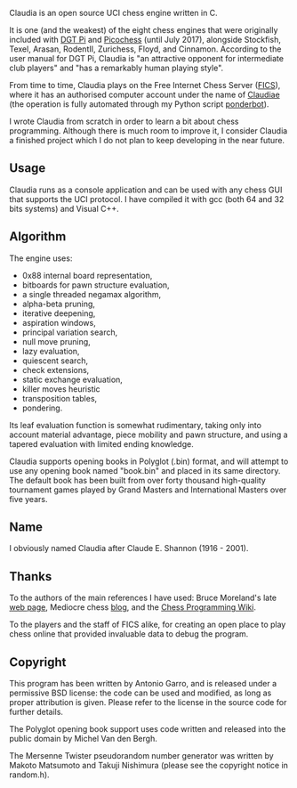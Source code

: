 
Claudia is an open source UCI chess engine written in C.

It is one (and the weakest) of the eight chess engines that were originally included with [DGT
Pi](http://www.digitalgametechnology.com/index.php/products/chess-computers/pi?mavikthumbnails_display_ratio=1.5)
and [Picochess](https://www.picochess.org) (until July 2017), alongside Stockfish,
Texel, Arasan, RodentII, Zurichess, Floyd, and Cinnamon. According to the user manual
for DGT Pi, Claudia is "an attractive opponent for intermediate club players" and "has
a remarkably human playing style".

From time to time, Claudia plays on the Free Internet Chess Server
([FICS](https://www.freechess.org)), where it has an authorised computer account under
the name of [Claudiae](https://www.ficsgames.org/cgi-bin/search.cgi?player=claudiae&action=Statistics)
(the operation is fully automated through my Python script
[ponderbot](https://github.com/antoniogarro/ponderbot)).

I wrote Claudia from scratch in order to learn a bit about chess programming. Although
there is much room to improve it, I consider Claudia a finished project which I do not
plan to keep developing in the near future.


Usage
-----

Claudia runs as a console application and can be used with any chess GUI that supports
the UCI protocol. I have compiled it with gcc (both 64 and 32 bits systems) and
Visual C++.


Algorithm
---------

The engine uses:

  * 0x88 internal board representation,
  * bitboards for pawn structure evaluation,
  * a single threaded negamax algorithm,
  * alpha-beta pruning,
  * iterative deepening,
  * aspiration windows,
  * principal variation search,
  * null move pruning,
  * lazy evaluation,
  * quiescent search,
  * check extensions,
  * static exchange evaluation,
  * killer moves heuristic
  * transposition tables,
  * pondering.

Its leaf evaluation function is somewhat rudimentary, taking only into account
material advantage, piece mobility and pawn structure, and using a tapered evaluation
with limited ending knowledge.

Claudia supports opening books in Polyglot (.bin) format, and will attempt to use
any opening book named "book.bin" and placed in its same directory. The default book
has been built from over forty thousand high-quality tournament games played by Grand
Masters and International Masters over five years.


Name
----

I obviously named Claudia after Claude E. Shannon (1916 - 2001).


Thanks
------

To the authors of the main references I have used: Bruce Moreland's late [web
page](https://web.archive.org/web/20070707012511/http://www.brucemo.com/compchess/programming/index.htm),
Mediocre chess [blog](https://mediocrechess.blogspot.com),
and the [Chess Programming Wiki](https://www.chessprogramming.org/Main_Page).

To the players and the staff of FICS alike, for creating an open place to play chess online
that provided invaluable data to debug the program.


Copyright
---------

This program has been written by Antonio Garro, and is released under a permissive
BSD license: the code can be used and modified, as long as proper attribution is given.
Please refer to the license in the source code for further details.

The Polyglot opening book support uses code written and released into the public domain
by Michel Van den Bergh.

The Mersenne Twister pseudorandom number generator was written by Makoto Matsumoto
and Takuji Nishimura (please see the copyright notice in random.h).

